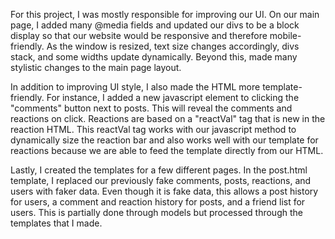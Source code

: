 For this project, I was mostly responsible for improving our UI. On our main page, I added many @media fields and updated our divs to be a block display so that our website would be responsive and therefore mobile-friendly. As the window is resized, text size changes accordingly, divs stack, and some widths update dynamically. Beyond this, made many stylistic changes to the main page layout.

In addition to improving UI style, I also made the HTML more template-friendly. For instance, I added a new javascript element to clicking the "comments" button next to posts. This will reveal the comments and reactions on click. Reactions are based on a "reactVal" tag that is new in the reaction HTML. This reactVal tag works with our javascript method to dynamically size the reaction bar and also works well with our template for reactions because we are able to feed the template directly from our HTML.

Lastly, I created the templates for a few different pages. In the post.html template, I replaced our previously fake comments, posts, reactions, and users with faker data. Even though it is fake data, this allows a post history for users, a comment and reaction history for posts, and a friend list for users. This is partially done through models but processed through the templates that I made.
